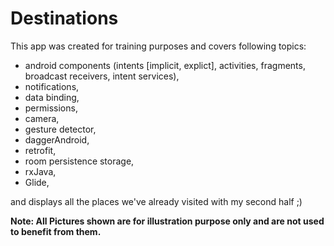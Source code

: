 # Destinations

This app was created for training purposes and covers following topics:
  * android components (intents [implicit, explict], activities, fragments, broadcast receivers, intent services),
  * notifications,
  * data binding,
  * permissions,
  * camera,
  * gesture detector,
  * daggerAndroid,
  * retrofit,
  * room persistence storage,
  * rxJava,
  * Glide,
  
and displays all the places we've already visited with my second half ;)

**Note: All Pictures shown are for illustration purpose only and are not used to benefit from them.**
